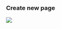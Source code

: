 ### Create new page

<a href="https://raw.githubusercontent.com/react-ui-builder/wcd-tailwind/master/images/create-page.png" target="_blank">
<img src="https://raw.githubusercontent.com/react-ui-builder/wcd-tailwind/master/images/create-page.png" />
</a>